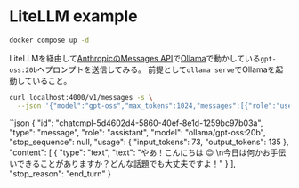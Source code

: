 # LiteLLM example

```bash
docker compose up -d
```

LiteLLMを経由して[AnthropicのMessages API](https://docs.anthropic.com/en/api/messages)で[Ollama](https://ollama.com/)で動かしている`gpt-oss:20b`へプロンプトを送信してみる。
前提として`ollama serve`でOllamaを起動していること。

```bash
curl localhost:4000/v1/messages -s \
  --json '{"model":"gpt-oss","max_tokens":1024,"messages":[{"role":"user","content":"やあ"}]}' | jq
```

``json
{
  "id": "chatcmpl-5d4602d4-5860-40ef-8e1d-1259bc97b03a",
  "type": "message",
  "role": "assistant",
  "model": "ollama/gpt-oss:20b",
  "stop_sequence": null,
  "usage": {
    "input_tokens": 73,
    "output_tokens": 135
  },
  "content": [
    {
      "type": "text",
      "text": "やあ！こんにちは 😊  \n今日は何かお手伝いできることがありますか？どんな話題でも大丈夫ですよ！"
    }
  ],
  "stop_reason": "end_turn"
}
```


